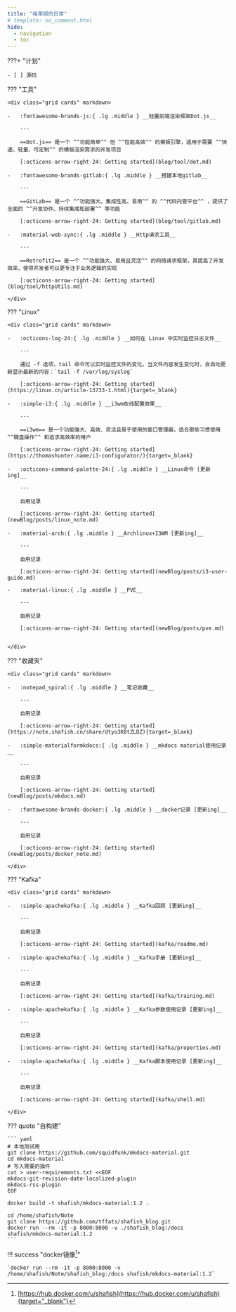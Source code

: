 ```yaml
---
title: "格莱姆的日常"
# template: no_comment.html
hide:
  - navigation
  - toc
---
```


???+ "计划"

    - [ ] 源码

??? "工具"

    <div class="grid cards" markdown>

    -   :fontawesome-brands-js:{ .lg .middle } __轻量前端渲染框架Dot.js__

        ---

        ==Dot.js== 是一个 ^^功能简单^^ 但 ^^性能高效^^ 的模板引擎，适用于需要 ^^快速、轻量、可定制^^ 的模板渲染需求的开发项目

        [:octicons-arrow-right-24: Getting started](blog/tool/dot.md)

    -   :fontawesome-brands-gitlab:{ .lg .middle } __搭建本地gitlab__

        ---

        ==GitLab== 是一个 ^^功能强大、集成性高、易用^^ 的 ^^代码托管平台^^ ，提供了全面的 ^^开发协作、持续集成和部署^^ 等功能

        [:octicons-arrow-right-24: Getting started](blog/tool/gitlab.md)

    -   :material-web-sync:{ .lg .middle } __Http请求工具__

        ---

        ==Retrofit2== 是一个 ^^功能强大、易用且灵活^^ 的网络请求框架，其提高了开发效率，使得开发者可以更专注于业务逻辑的实现

        [:octicons-arrow-right-24: Getting started](blog/tool/httpUtils.md)

    </div>

??? "Linux"

    <div class="grid cards" markdown>

    -   :octicons-log-24:{ .lg .middle } __如何在 Linux 中实时监控日志文件__

        ---

        通过 -f 选项，tail 命令可以实时监控文件的变化，当文件内容发生变化时，会自动更新显示最新的内容：`tail -f /var/log/syslog`

        [:octicons-arrow-right-24: Getting started](https://linux.cn/article-13733-1.html){target=_blank}

    -   :simple-i3:{ .lg .middle } __i3wm在线配置效果__

        ---

        ==i3wm== 是一个功能强大、高效、灵活且易于使用的窗口管理器，适合那些习惯使用 ^^键盘操作^^ 和追求高效率的用户

        [:octicons-arrow-right-24: Getting started](https://thomashunter.name/i3-configurator/){target=_blank}

    -   :octicons-command-palette-24:{ .lg .middle } __Linux命令 [更新ing]__

        ---

        自用记录

        [:octicons-arrow-right-24: Getting started](newBlog/posts/linux_note.md)

    -   :material-arch:{ .lg .middle } __Archlinux+I3WM [更新ing]__

        ---

        自用记录

        [:octicons-arrow-right-24: Getting started](newBlog/posts/i3-user-guide.md)

    -   :material-linux:{ .lg .middle } __PVE__

        ---

        自用记录

        [:octicons-arrow-right-24: Getting started](newBlog/posts/pve.md)


    </div>

??? "收藏夹"

    <div class="grid cards" markdown>

    -   :notepad_spiral:{ .lg .middle } __笔记收藏__

        ---

        自用记录

        [:octicons-arrow-right-24: Getting started](https://note.shafish.cn/share/dtyo3K8tZLDZ){target=_blank}

    -   :simple-materialformkdocs:{ .lg .middle } __mkdocs material使用记录__

        ---

        自用记录

        [:octicons-arrow-right-24: Getting started](newBlog/posts/mkdocs.md)

    -   :fontawesome-brands-docker:{ .lg .middle } __docker记录 [更新ing]__

        ---

        自用记录

        [:octicons-arrow-right-24: Getting started](newBlog/posts/docker_note.md)

    </div>

??? "Kafka"

    <div class="grid cards" markdown>

    -   :simple-apachekafka:{ .lg .middle } __Kafka回顾 [更新ing]__

        ---

        自用记录

        [:octicons-arrow-right-24: Getting started](kafka/readme.md)

    -   :simple-apachekafka:{ .lg .middle } __Kafka手册 [更新ing]__

        ---

        自用记录

        [:octicons-arrow-right-24: Getting started](kafka/training.md)

    -   :simple-apachekafka:{ .lg .middle } __Kafka参数使用记录 [更新ing]__

        ---

        自用记录

        [:octicons-arrow-right-24: Getting started](kafka/properties.md)

    -   :simple-apachekafka:{ .lg .middle } __Kafka脚本使用记录 [更新ing]__

        ---

        自用记录

        [:octicons-arrow-right-24: Getting started](kafka/shell.md)

    </div>

??? quote "自构建"

    ``` yaml
    # 本地测试用
    git clone https://github.com/squidfunk/mkdocs-material.git
    cd mkdocs-material
    # 写入需要的插件
    cat > user-requirements.txt <<EOF
    mkdocs-git-revision-date-localized-plugin
    mkdocs-rss-plugin
    EOF

    docker build -t shafish/mkdocs-material:1.2 .

    cd /home/shafish/Note
    git clone https://github.com/tffats/shafish_blog.git
    docker run --rm -it -p 8000:8000 -v ./shafish_blog:/docs shafish/mkdocs-material:1.2
    ```

!!! success "docker镜像[^1]"

    `docker run --rm -it -p 8000:8000 -v /home/shafish/Note/shafish_blog:/docs shafish/mkdocs-material:1.2`

[^1]: [https://hub.docker.com/u/shafish](https://hub.docker.com/u/shafish){target="_blank"}